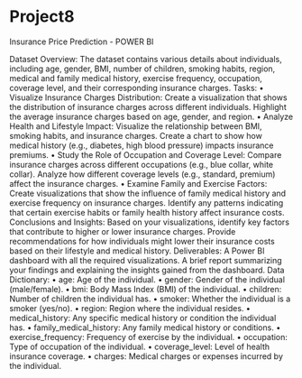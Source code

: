 # Project8
Insurance Price Prediction - POWER BI


Dataset Overview:
The dataset contains various details about individuals, including age, gender, BMI, number of
children, smoking habits, region, medical and family medical history, exercise frequency, occupation,
coverage level, and their corresponding insurance charges.
Tasks:
• Visualize Insurance Charges Distribution:
Create a visualization that shows the distribution of insurance charges across different individuals.
Highlight the average insurance charges based on age, gender, and region.
• Analyze Health and Lifestyle Impact:
Visualize the relationship between BMI, smoking habits, and insurance charges.
Create a chart to show how medical history (e.g., diabetes, high blood pressure) impacts insurance
premiums.
• Study the Role of Occupation and Coverage Level:
Compare insurance charges across different occupations (e.g., blue collar, white collar).
Analyze how different coverage levels (e.g., standard, premium) affect the insurance charges.
• Examine Family and Exercise Factors:
Create visualizations that show the influence of family medical history and exercise frequency on
insurance charges.
Identify any patterns indicating that certain exercise habits or family health history affect insurance
costs.
Conclusions and Insights:
Based on your visualizations, identify key factors that contribute to higher or lower insurance
charges.
Provide recommendations for how individuals might lower their insurance costs based on their
lifestyle and medical history.
Deliverables:
A Power BI dashboard with all the required visualizations.
A brief report summarizing your findings and explaining the insights gained from the dashboard.
Data Dictionary:
• age: Age of the individual.
• gender: Gender of the individual (male/female).
• bmi: Body Mass Index (BMI) of the individual.
• children: Number of children the individual has.
• smoker: Whether the individual is a smoker (yes/no).
• region: Region where the individual resides.
• medical_history: Any specific medical history or condition the individual has.
• family_medical_history: Any family medical history or conditions.
• exercise_frequency: Frequency of exercise by the individual.
• occupation: Type of occupation of the individual.
• coverage_level: Level of health insurance coverage.
• charges: Medical charges or expenses incurred by the individual.
